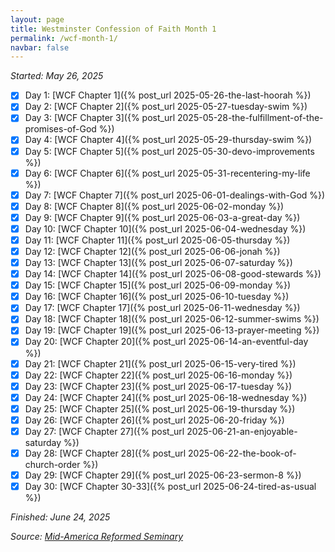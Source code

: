 ```yaml
---
layout: page
title: Westminster Confession of Faith Month 1
permalink: /wcf-month-1/
navbar: false
---
```


*Started: May 26, 2025*

- [x] Day 1: [WCF Chapter 1]({% post_url 2025-05-26-the-last-hoorah %})
- [x] Day 2: [WCF Chapter 2]({% post_url 2025-05-27-tuesday-swim %})
- [x] Day 3: [WCF Chapter 3]({% post_url 2025-05-28-the-fulfillment-of-the-promises-of-God %})
- [x] Day 4: [WCF Chapter 4]({% post_url 2025-05-29-thursday-swim %})
- [x] Day 5: [WCF Chapter 5]({% post_url 2025-05-30-devo-improvements %})
- [x] Day 6: [WCF Chapter 6]({% post_url 2025-05-31-recentering-my-life %})
- [x] Day 7: [WCF Chapter 7]({% post_url 2025-06-01-dealings-with-God %})
- [x] Day 8: [WCF Chapter 8]({% post_url 2025-06-02-monday %})
- [x] Day 9: [WCF Chapter 9]({% post_url 2025-06-03-a-great-day %})
- [x] Day 10: [WCF Chapter 10]({% post_url 2025-06-04-wednesday %})
- [x] Day 11: [WCF Chapter 11]({% post_url 2025-06-05-thursday %})
- [x] Day 12: [WCF Chapter 12]({% post_url 2025-06-06-jonah %})
- [x] Day 13: [WCF Chapter 13]({% post_url 2025-06-07-saturday %})
- [x] Day 14: [WCF Chapter 14]({% post_url 2025-06-08-good-stewards %})
- [x] Day 15: [WCF Chapter 15]({% post_url 2025-06-09-monday %})
- [x] Day 16: [WCF Chapter 16]({% post_url 2025-06-10-tuesday %})
- [x] Day 17: [WCF Chapter 17]({% post_url 2025-06-11-wednesday %})
- [x] Day 18: [WCF Chapter 18]({% post_url 2025-06-12-summer-swims %})
- [x] Day 19: [WCF Chapter 19]({% post_url 2025-06-13-prayer-meeting %})
- [x] Day 20: [WCF Chapter 20]({% post_url 2025-06-14-an-eventful-day %})
- [x] Day 21: [WCF Chapter 21]({% post_url 2025-06-15-very-tired %})
- [x] Day 22: [WCF Chapter 22]({% post_url 2025-06-16-monday %})
- [x] Day 23: [WCF Chapter 23]({% post_url 2025-06-17-tuesday %})
- [x] Day 24: [WCF Chapter 24]({% post_url 2025-06-18-wednesday %})
- [x] Day 25: [WCF Chapter 25]({% post_url 2025-06-19-thursday %})
- [x] Day 26: [WCF Chapter 26]({% post_url 2025-06-20-friday %})
- [x] Day 27: [WCF Chapter 27]({% post_url 2025-06-21-an-enjoyable-saturday %})
- [x] Day 28: [WCF Chapter 28]({% post_url 2025-06-22-the-book-of-church-order %})
- [x] Day 29: [WCF Chapter 29]({% post_url 2025-06-23-sermon-8 %})
- [x] Day 30: [WCF Chapter 30-33]({% post_url 2025-06-24-tired-as-usual %})

*Finished: June 24, 2025*

*Source:* [*Mid-America Reformed Seminary*](https://s3.us-west-1.amazonaws.com/blog.swang.cloud/reformed-standards-monthly.pdf)
